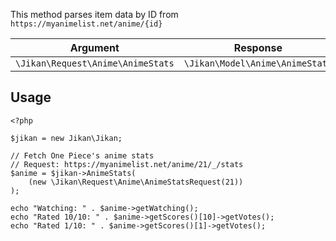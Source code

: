 This method parses item data by ID from `https://myanimelist.net/anime/{id}`

| Argument | Response |
| -------- | -------- |
| `\Jikan\Request\Anime\AnimeStats` | `\Jikan\Model\Anime\AnimeStats` |

## Usage
```
<?php

$jikan = new Jikan\Jikan;

// Fetch One Piece's anime stats
// Request: https://myanimelist.net/anime/21/_/stats
$anime = $jikan->AnimeStats(
    (new \Jikan\Request\Anime\AnimeStatsRequest(21))
);

echo "Watching: " . $anime->getWatching();
echo "Rated 10/10: " . $anime->getScores()[10]->getVotes();
echo "Rated 1/10: " . $anime->getScores()[1]->getVotes();
```

[^1]: Request: [\Jikan\Request\Anime\AnimeStatsRequest](/objects/request/anime/stats.md)
[^2]: Model: [\Jikan\Model\Anime\AnimeStats](/objects/model/anime/stats.md)